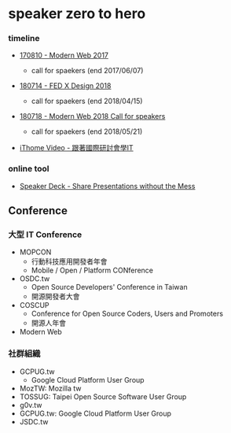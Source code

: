# speaker zero to hero

### timeline

* [170810 - Modern Web 2017](articles/20170810.md)
  * call for spaekers (end 2017/06/07)
* [180714 - FED X Design 2018](articles/20180714.md)
  * call for spaekers (end 2018/04/15)
* [180718 - Modern Web 2018 Call for speakers](https://modernweb.tw/cfp/)
  * call for spaekers (end 2018/05/21)

* [iThome Video - 跟著國際研討會學IT](https://www.ithome.com.tw/video)
### online tool

* [Speaker Deck - Share Presentations without the Mess](https://speakerdeck.com/)

## Conference

### 大型 IT Conference

* MOPCON
  * 行動科技應用開發者年會
  * Mobile / Open / Platform CONference
* OSDC.tw
  * Open Source Developers' Conference in Taiwan
  * 開源開發者大會
* COSCUP
  * Conference for Open Source Coders, Users and Promoters
  * 開源人年會
* Modern Web

### 社群組織

* GCPUG.tw
  * Google Cloud Platform User Group
* MozTW: Mozilla tw
* TOSSUG: Taipei Open Source Software User Group
* g0v.tw
* GCPUG.tw: Google Cloud Platform User Group
* JSDC.tw